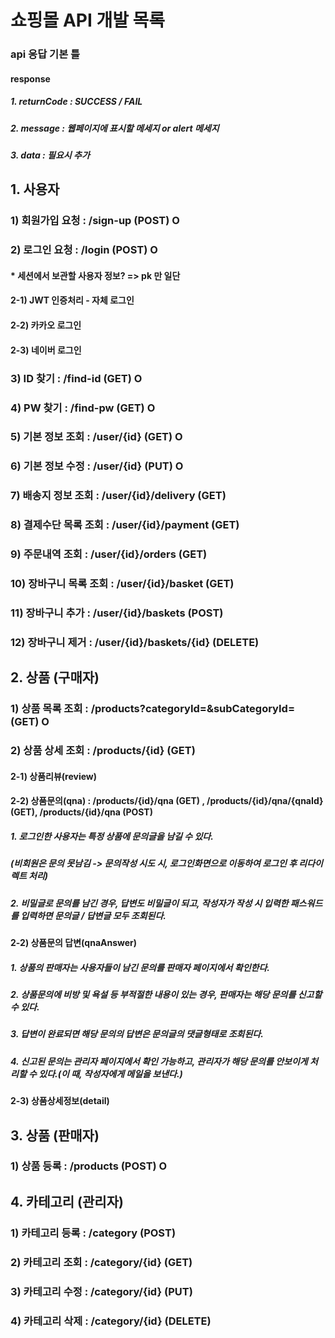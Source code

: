# 쇼핑몰 API 개발 목록
### api 응답 기본 틀
#### response
##### 1. returnCode : SUCCESS / FAIL
##### 2. message : 웹페이지에 표시할 메세지 or alert 메세지
##### 3. data : 필요시 추가

## 1. 사용자 
### 1) 회원가입 요청 : /sign-up (POST) O

### 2) 로그인 요청 : /login (POST) O
#### * 세션에서 보관할 사용자 정보? => pk 만 일단
#### 2-1) JWT 인증처리 - 자체 로그인
#### 2-2) 카카오 로그인
#### 2-3) 네이버 로그인

### 3) ID 찾기 : /find-id (GET) O
### 4) PW 찾기 : /find-pw (GET) O
### 5) 기본 정보 조회 : /user/{id} (GET) O
### 6) 기본 정보 수정 : /user/{id} (PUT) O
### 7) 배송지 정보 조회 : /user/{id}/delivery (GET)
### 8) 결제수단 목록 조회 : /user/{id}/payment (GET)
### 9) 주문내역 조회 : /user/{id}/orders (GET)
### 10) 장바구니 목록 조회 : /user/{id}/basket (GET)
### 11) 장바구니 추가 : /user/{id}/baskets (POST)
### 12) 장바구니 제거 : /user/{id}/baskets/{id} (DELETE)

## 2. 상품 (구매자)
### 1) 상품 목록 조회 : /products?categoryId=&subCategoryId= (GET) O
### 2) 상품 상세 조회 : /products/{id} (GET)
#### 2-1) 상품리뷰(review)

#### 2-2) 상품문의(qna) : /products/{id}/qna (GET) , /products/{id}/qna/{qnaId} (GET), /products/{id}/qna (POST)
##### 1. 로그인한 사용자는 특정 상품에 문의글을 남길 수 있다.
#####    (비회원은 문의 못남김 -> 문의작성 시도 시, 로그인화면으로 이동하여 로그인 후 리다이렉트 처리) 
##### 2. 비밀글로 문의를 남긴 경우, 답변도 비밀글이 되고, 작성자가 작성 시 입력한 패스워드를 입력하면 문의글 / 답변글 모두 조회된다.

#### 2-2) 상품문의 답변(qnaAnswer)
##### 1. 상품의 판매자는 사용자들이 남긴 문의를 판매자 페이지에서 확인한다.
##### 2. 상품문의에 비방 및 욕설 등 부적절한 내용이 있는 경우, 판매자는 해당 문의를 신고할 수 있다.
##### 3. 답변이 완료되면 해당 문의의 답변은 문의글의 댓글형태로 조회된다.
##### 4. 신고된 문의는 관리자 페이지에서 확인 가능하고, 관리자가 해당 문의를 안보이게 처리할 수 있다.(이 때, 작성자에게 메일을 보낸다.)

#### 2-3) 상품상세정보(detail)

## 3. 상품 (판매자)
### 1) 상품 등록 : /products (POST) O

## 4. 카테고리 (관리자)
### 1) 카테고리 등록 : /category (POST)
### 2) 카테고리 조회 : /category/{id} (GET)
### 3) 카테고리 수정 : /category/{id} (PUT)
### 4) 카테고리 삭제 : /category/{id} (DELETE)
